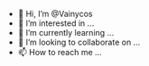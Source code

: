 - 👋 Hi, I’m @Vainycos
- 👀 I’m interested in ...
- 🌱 I’m currently learning ...
- 💞️ I’m looking to collaborate on ...
- 📫 How to reach me ...

<!---
Vainycos/Vainycos is a ✨ special ✨ repository because its `README.md` (this file) appears on your GitHub profile.
You can click the Preview link to take a look at your changes.
--->

